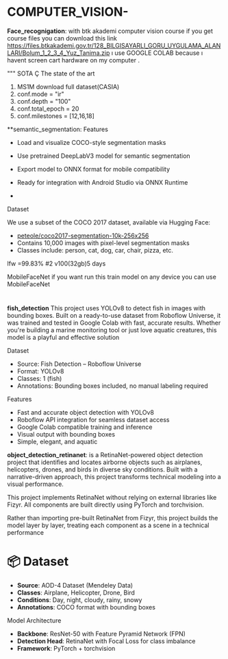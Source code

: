 # COMPUTER_VISION-
**Face_recognigation**:
with btk akademi computer vision  course
if you get course files you can download this link https://files.btkakademi.gov.tr/128_BILGISAYARLI_GORU_UYGULAMA_ALANLARI/Bolum_1_2_3_4_Yuz_Tanima.zip ı use GOOGLE COLAB because ı havent screen cart hardware on my computer .


"""
SOTA Ç The state of the art 

1. MS1M download full dataset(CASIA)
2. conf.mode = "ir"
3. conf.depth = "100"
4. conf.total_epoch = 20
5. conf.milestones = [12,16,18]


**semantic_segmentation: Features

- Load and visualize COCO-style segmentation masks
- Use pretrained DeepLabV3 model for semantic segmentation
- Export model to ONNX format for mobile compatibility
- Ready for integration with Android Studio via ONNX Runtime

- 
 Dataset

We use a subset of the COCO 2017 dataset, available via Hugging Face:

- [peteole/coco2017-segmentation-10k-256x256](https://huggingface.co/datasets/peteole/coco2017-segmentation-10k-256x256)
- Contains 10,000 images with pixel-level segmentation masks
- Classes include: person, cat, dog, car, chair, pizza, etc.


lfw =99.83%
#2 v100(32gb)5 days


MobileFaceNet if you want  run this train model on any device  you can use MobileFaceNet 

# 

**fish_detection**
This project uses YOLOv8 to detect fish in images with bounding boxes. Built on a ready-to-use dataset from Roboflow Universe, it was trained and tested in Google Colab with fast, accurate results. Whether you're building a marine monitoring tool or just love aquatic creatures, this model is a playful and effective solution

 Dataset
- Source: Fish Detection – Roboflow Universe
- Format: YOLOv8
- Classes: 1 (fish)
- Annotations: Bounding boxes included, no manual labeling required

 Features
- Fast and accurate object detection with YOLOv8
- Roboflow API integration for seamless dataset access
- Google Colab compatible training and inference
- Visual output with bounding boxes
- Simple, elegant, and aquatic


**object_detection_retinanet**: is a RetinaNet-powered object detection project that identifies and locates airborne objects such as airplanes, helicopters, drones, and birds in diverse sky conditions. Built with a narrative-driven approach, this project transforms technical modeling into a visual performance.

This project implements RetinaNet without relying on external libraries like Fizyr. All components are built directly using PyTorch and torchvision.


Rather than importing pre-built RetinaNet from Fizyr, this project builds the model layer by layer, treating each component as a scene in a technical performance

# 📦 Dataset

- **Source**: AOD-4 Dataset (Mendeley Data)
- **Classes**: Airplane, Helicopter, Drone, Bird
- **Conditions**: Day, night, cloudy, rainy, snowy
- **Annotations**: COCO format with bounding boxes


 Model Architecture

- **Backbone**: ResNet-50 with Feature Pyramid Network (FPN)
- **Detection Head**: RetinaNet with Focal Loss for class imbalance
- **Framework**: PyTorch + torchvision




